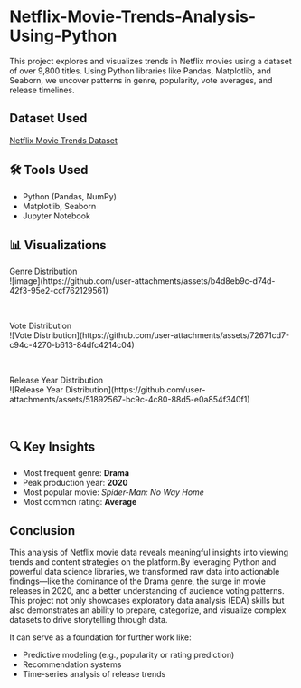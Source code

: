 # Netflix-Movie-Trends-Analysis-Using-Python
This project explores and visualizes trends in Netflix movies using a dataset of over 9,800 titles. Using Python libraries like Pandas, Matplotlib, and Seaborn, we uncover patterns in genre, popularity, vote averages, and release timelines.


## Dataset Used
<a href='https://github.com/Divya295-hub/Netflix-Movie-Trends-Analysis-Using-Python/blob/main/mymoviedb.csv'>Netflix Movie Trends Dataset</a>


## 🛠️ Tools Used
- Python (Pandas, NumPy)
- Matplotlib, Seaborn
- Jupyter Notebook


## 📊 Visualizations
<p> Genre Distribution<br>
  ![image](https://github.com/user-attachments/assets/b4d8eb9c-d74d-42f3-95e2-ccf762129561)
</p>
<br>
<p>Vote Distribution<br>
![Vote Distribution](https://github.com/user-attachments/assets/72671cd7-c94c-4270-b613-84dfc4214c04)
</p>
<br>
<p>Release Year Distribution<br>
![Release Year Distribution](https://github.com/user-attachments/assets/51892567-bc9c-4c80-88d5-e0a854f340f1)
</p>
<br>

## 🔍 Key Insights
- Most frequent genre: **Drama**
- Peak production year: **2020**
- Most popular movie: *Spider-Man: No Way Home*
- Most common rating: **Average**


## Conclusion
<p>
This analysis of Netflix movie data reveals meaningful insights into viewing trends and content strategies on the platform.By leveraging Python and powerful data science libraries, we transformed raw data into actionable findings—like the dominance of the Drama genre, the surge in movie releases in 2020, and a better understanding of audience voting patterns. This project not only showcases exploratory data analysis (EDA) skills but also demonstrates an ability to prepare, categorize, and visualize complex datasets to drive storytelling through data.</p>
<p>
It can serve as a foundation for further work like:
<ul>
<li>Predictive modeling (e.g., popularity or rating prediction)</li>
<li>Recommendation systems</li>
<li>Time-series analysis of release trends</li>
</ul></p>
